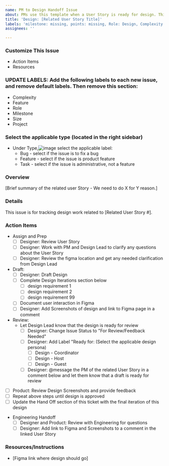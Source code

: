 ```yaml
---
name: PM to Design Handoff Issue
about: PMs use this template when a User Story is ready for design. This will be a separate issue for design to track their work.
title: 'Design: [Related User Story Title]'
labels: 'milestone: missing, points: missing, Role: Design, Complexity: Missing, Feature: Missing'
assignees: ''

---
```

### Customize This Issue
- Action Items
- Resources

### UPDATE LABELS: Add the following labels to each new issue, and remove default labels. Then remove this section:
* Complexity
* Feature
* Role
* Milestone
* Size 
* Project 

### Select the applicable type (located in the right sidebar)
- Under Type,![image](https://github.com/user-attachments/assets/aaf85aa9-ac24-41c7-aac5-e0fd10a3f5de)
 select the applicable label:
  - Bug - select if the issue is to fix a bug
  - Feature - select if the issue is product feature
  - Task - select if the issue is administrative, not a feature

### Overview
[Brief summary of the related user Story - We need to do X for Y reason.]

### Details
This issue is for tracking design work related to [Related User Story #]. 

### Action Items
- Assign and Prep
  - [ ] Designer: Review User Story
  - [ ] Designer: Work with PM and Design Lead to clarify any questions about the User Story
  - [ ] Designer: Review the figma location and get any needed clarification from Design Lead
- Draft:
   - [ ] Designer: Draft Design
   - [ ] Complete Design Iterations section below
      - [ ] design requirement 1
      - [ ] design requirement 2
      - [ ] design requirement 99
   - [ ] Document user interaction in Figma
   - [ ] Designer: Add Screenshots of design and link to Figma page in a comment
- Review: 
   -  Let Design Lead know that the design is ready for review
      - [ ] Designer: Change Issue Status to "For Review/Feedback Needed"
      - [ ] Designer: Add Label "Ready for: (Select the applicable design persona) 
        - [ ] Design - Coordinator
        - [ ] Design - Host
        - [ ] Design - Guest
      - [ ] Designer: @message the PM of the related User Story in a comment below and let them know that a draft is ready for review
- [ ] Product: Review Design Screenshots and provide feedback
- [ ] Repeat above steps until design is approved
- [ ] Update the Hand Off section of this ticket with the final iteration of this design
- Engineering Handoff
   - [ ] Designer and Product: Review with Engineering for questions
   - [ ] Designer: Add link to Figma and Screenshots to a comment in the linked User Story

### Resources/Instructions
- [Figma link where design should go]
